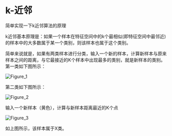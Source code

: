 # k-近邻
简单实现一下k近邻算法的原理

k近邻基本原理是：如果一个样本在特征空间中的k个最相似(即特征空间中最邻近)的样本中的大多数属于某一个类别，则该样本也属于这个类别。

简单来说就是，如果有两类样本进行分类，输入一个新的样本，计算新样本与原来样本之间的距离，与它最接近的K个样本中出现最多的类别，就是新样本的类别。
第一类如下图所示：

![Figure_1](https://user-images.githubusercontent.com/68314193/145700492-6e4fde5a-96a5-42d5-a39f-62acf3f8a190.png)

第二类如下图所示：

![Figure_2](https://user-images.githubusercontent.com/68314193/145700496-e76180aa-09da-479e-ab81-c460d765eadf.png)

输入一个新样本（黄色），计算与新样本距离最近的K个点

![Figure_3](https://user-images.githubusercontent.com/68314193/145700521-ba0e1374-abcd-4959-bf54-10067de2a510.png)

如上图所示，该样本属于X类。
